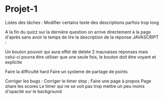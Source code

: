 # Projet-1
Listes des tâches :
Modifier certains texte des descriptions parfois trop long

A la fin du quizz sur la dernière question on arrive directement à la page d'après sans avoir le temps de lire la description de la réponse
JAVASCRIPT :

Un bouton pouvoir qui aura effet de delete 2 mauvaises réponses mais celui-ci pourra être utiliser que une seule fois, le bouton doit être voyant et explicite

Faire la difficulté hard
Faire un systeme de partage de points

Corriger les bugs : Corriger le timer stop ; 
Faire une page à propos
Page share les scores 
Le timer qui ne se voit pas trop 
mettre un peu moins d'opacité sur le background 


